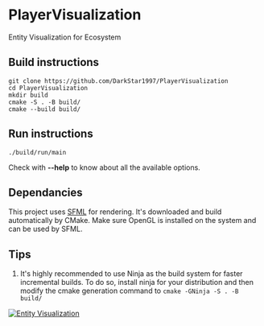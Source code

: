 
# PlayerVisualization
Entity Visualization for Ecosystem

## Build instructions

```
git clone https://github.com/DarkStar1997/PlayerVisualization
cd PlayerVisualization
mkdir build
cmake -S . -B build/
cmake --build build/
```

## Run instructions
```
./build/run/main
```
Check with **--help**  to know about all the available options.

## Dependancies

This project uses [SFML](https://github.com/SFML/SFML) for rendering. It's downloaded and build automatically by CMake. Make sure OpenGL is installed on the system and can be used by SFML.

## Tips

1. It's highly recommended to use Ninja as the build system for faster incremental builds. To do so, install ninja for your distribution and then modify the cmake generation command to `cmake -GNinja -S . -B build/`

[![Entity Visualization](http://img.youtube.com/vi/_YiR8NbAGhk/0.jpg)](http://www.youtube.com/watch?v=_YiR8NbAGhk "Entity Visualization")
